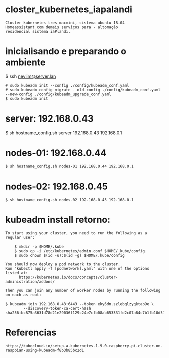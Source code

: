 # closter_kubernetes_iapalandi

    Closter kubernetes tres macmini, sistema ubuntu 18.04 
    Homeassistant com demais serviços para - altomação 
    residencial sistema iaPlandi.


# inicialisando e preparando o ambiente 

  $ ssh neviim@server.lan

	# sudo kubeadm init --config ./config/kubeadm_conf.yaml
	# sudo kubeadm config migrate --old-config ./config/kubeadm_conf.yaml --new-config ./config/kubeadm_upgrade_conf.yaml
	$ sudo kubeadm init

	

# server: 192.168.0.43

  $ sh hostname_config.sh server 192.168.0.43 192.168.0.1

# nodes-01: 192.168.0.44

	$ sh hostname_config.sh nodes-01 192.168.0.44 192.168.0.1

# nodes-02: 192.168.0.45

	$ sh hostname_config.sh nodes-02 192.168.0.45 192.168.0.1




# kubeadm install retorno:
	To start using your cluster, you need to run the following as a regular user:

		$ mkdir -p $HOME/.kube
		$ sudo cp -i /etc/kubernetes/admin.conf $HOME/.kube/config
		$ sudo chown $(id -u):$(id -g) $HOME/.kube/config

	You should now deploy a pod network to the cluster.
	Run "kubectl apply -f [podnetwork].yaml" with one of the options listed at:
		  https://kubernetes.io/docs/concepts/cluster-administration/addons/

	Then you can join any number of worker nodes by running the following on each as root:

	$ kubeadm join 192.168.0.43:6443 --token eky6dn.szlebqlzyqktab9e \
			--discovery-token-ca-cert-hash sha256:bc875a3631d78d21e29036f129c24e7cfb08ab653331fd2c07a84c7b1fb10d51 


# Referencias
	https://kubecloud.io/setup-a-kubernetes-1-9-0-raspberry-pi-cluster-on-raspbian-using-kubeadm-f8b3b85bc2d1